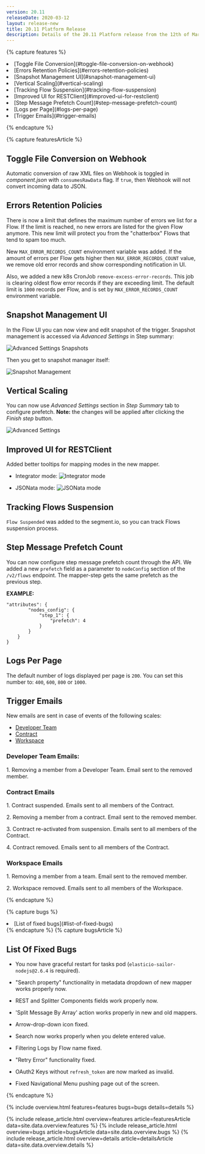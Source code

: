 ```yaml
---
version: 20.11
releaseDate: 2020-03-12
layout: release-new
title: 20.11 Platform Release
description: Details of the 20.11 Platform release from the 12th of March 2020
---
```


<!-- ------------------------------------------------------------ -->
<!-- Features Overview -->
<!-- ------------------------------------------------------------ -->
{% capture features %}
<li class="overview__go" markdown="1">
[Toggle File Conversion](#toggle-file-conversion-on-webhook)
</li>
<li class="overview__go" markdown="1">
[Errors Retention Policies](#errors-retention-policies)
</li>
<li class="overview__go" markdown="1">
[Snapshot Management UI](#snapshot-management-ui)
</li>
<li class="overview__go" markdown="1">
[Vertical Scaling](#vertical-scaling)
</li>
<li class="overview__go" markdown="1">
[Tracking Flow Suspension](#tracking-flow-suspension)
</li>
<li class="overview__go" markdown="1">
[Improved UI for RESTClient](#improved-ui-for-restclient)
</li>
<li class="overview__go" markdown="1">
[Step Message Prefetch Count](#step-message-prefetch-count)
</li>
<li class="overview__go" markdown="1">
[Logs per Page](#logs-per-page)
</li>
<li class="overview__go" markdown="1">
[Trigger Emails](#trigger-emails)
</li>

{% endcapture %}
<!-- ------------------------------------------------------------ -->
<!-- Features Article -->
<!-- ------------------------------------------------------------ -->
{% capture featuresArticle %}
<div id="features" class="article__content" markdown="1">

## Toggle File Conversion on Webhook
Automatic conversion of raw XML files on Webhook is toggled in *component.json* with `consumesRawData` flag. If `true`, then Webhook will not convert incoming data to JSON.

## Errors Retention Policies
There is now a limit that defines the maximum number of errors we list for a Flow. If the limit is reached, no new errors are listed for the given Flow anymore. This new limit will protect you from the "chatterbox" Flows that tend to spam too much.

New `MAX_ERROR_RECORDS_COUNT` environment variable was added. If the amount of errors per Flow gets higher then `MAX_ERROR_RECORDS_COUNT` value, we remove old error records and show corresponding notification in UI.

Also, we added a new k8s CronJob `remove-excess-error-records`. This job is clearing oldest flow error records if they are exceeding limit. The default limit is `1000` records per Flow, and is set by `MAX_ERROR_RECORDS_COUNT` environment variable.

## Snapshot Management UI
In the Flow UI you can now view and edit snapshot of the trigger. Snapshot management is accessed via *Advanced Settings* in Step summary:

![Advanced Settings Snapshots](/assets/img/RN/20.11/snapshot-management.png)

Then you get to snapshot manager itself:

![Snapshot Management](/assets/img/RN/20.11/snapshot-management-2.png)

## Vertical Scaling
You can now use *Advanced Settings* section in *Step Summary* tab to configure prefetch. **Note:** the changes will be applied after clicking the *Finish step* button.

![Advanced Settings](/assets/img/RN/20.11/advanced-settings.png)

## Improved UI for RESTClient
Added better tooltips for mapping modes in the new mapper.

- Integrator mode:
![Integrator mode](/assets/img/RN/20.11/integrator-mode.png)

- JSONata mode:
![JSONata mode](/assets/img/RN/20.11/jsonata-mode.png)


## Tracking Flows Suspension
`Flow Suspended` was added to the segment.io, so you can track Flows suspension process.

## Step Message Prefetch Count
You can now configure step message prefetch count through the API. We added a new `prefetch` field as a parameter to `nodeConfig` section of the `/v2/flows` endpoint. The mapper-step gets the same prefetch as the previous step.

**EXAMPLE:**
```
"attributes": {
        "nodes_config": {
            "step_1": {
                "prefetch": 4
            }
        }
    }
}
```

## Logs Per Page
The default number of logs displayed per page is `200`. You can set this number to: `400`, `600`, `800` or `1000`.

## Trigger Emails
New emails are sent in case of events of the following scales:

- [Developer Team](#developer-team-emails)
- [Contract](#contract-emails)
- [Workspace](#workspace-emails)

### Developer Team Emails:

1\. Removing a member from a Developer Team. Email sent to the removed member.


### Contract Emails

1\. Contract suspended. Emails sent to all members of the Contract.

2\. Removing a member from a contract. Email sent to the removed member.

3\. Contract re-activated from suspension. Emails sent to all members of the Contract.

4\. Contract removed. Emails sent to all members of the Contract.


### Workspace Emails

1\. Removing a member from a team. Email sent to the removed member.

2\. Workspace removed. Emails sent to all members of the Workspace.


</div>
{% endcapture %}

<!-- ------------------------------------------------------------ -->
<!-- Bugs Overview -->
<!-- ------------------------------------------------------------ -->
{% capture bugs %}
<li class="overview__go" markdown="1">
[List of fixed bugs](#list-of-fixed-bugs)
</li>
{% endcapture %}
<!-- ------------------------------------------------------------ -->
<!-- Bugs Article -->
<!-- ------------------------------------------------------------ -->
{% capture bugsArticle %}
<div id="bugs" class="article__content" markdown="1">

## List Of Fixed Bugs

* You now have graceful restart for tasks pod (`elasticio-sailor-nodejs@2.6.4` is required).

* "Search property" functionality in metadata dropdown of new mapper works properly now.

* REST and Splitter Components fields work properly now.

* 'Split Message By Array' action works properly in new and old mappers.

* Arrow-drop-down icon fixed.

* Search now works properly when you delete entered value.

* Filtering Logs by Flow name fixed.

* "Retry Error" functionality fixed.

* OAuth2 Keys without `refresh_token` are now marked as invalid.

* Fixed Navigational Menu pushing page out of the screen.

</div>
{% endcapture %}


<!-- ------------------------------------------------------------ -->
<!-- Include Release Overview -->
<!-- ------------------------------------------------------------ -->
{% include overview.html features=features bugs=bugs details=details %}

<!-- ------------------------------------------------------------ -->
<!-- Include Features Article -->
<!-- ------------------------------------------------------------ -->
{% include release_article.html overview=features article=featuresArticle data=site.data.overview.features %}
{% include release_article.html overview=bugs article=bugsArticle data=site.data.overview.bugs %}
{% include release_article.html overview=details article=detailsArticle data=site.data.overview.details %}
